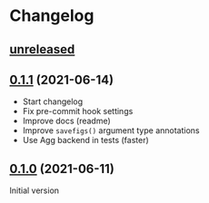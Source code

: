 # Changelog

## [unreleased]

## [0.1.1] (2021-06-14)

* Start changelog
* Fix pre-commit hook settings
* Improve docs (readme)
* Improve `savefigs()` argument type annotations
* Use Agg backend in tests (faster)

## [0.1.0] (2021-06-11)

Initial version



[unreleased]: https://github.com/zmoon/savefigs/compare/v0.1.1...HEAD
[0.1.1]: https://github.com/zmoon/savefigs/releases/tag/v0.1.1
[0.1.0]: https://github.com/zmoon/savefigs/releases/tag/v0.1.0
